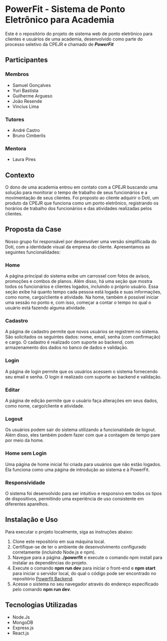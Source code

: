 # PowerFit - Sistema de Ponto Eletrônico para Academia

Este é o repositório do projeto de sistema web de ponto eletrônico para clientes e usuários de uma academia, desenvolvido como parte do processo seletivo da CPEJR e chamado de **_PowerFit_**

## Participantes

### Membros

- Samuel Gonçalves
- Yuri Bastista
- Guilherme Argueso
- João Resende
- Vincius Lima

### Tutores

- André Castro
- Bruno Cimberlis

### Mentora

- Laura Pires

## Contexto

O dono de uma academia entrou em contato com a CPEJR buscando uma solução para monitorar o tempo de trabalho de seus funcionários e a movimentação de seus clientes. Foi proposto ao cliente adquirir o Doti, um produto da CPEJR que funciona como um ponto eletrônico, registrando os horários de trabalho dos funcionários e das atividades realizadas pelos clientes.

## Proposta da Case

Nosso grupo foi responsável por desenvolver uma versão simplificada do Doti, com a identidade visual da empresa do cliente. Apresentamos as seguintes funcionalidades:

### Home

A página principal do sistema exibe um carrossel com fotos de avisos, promoções e combos de planos. Além disso, há uma seção que mostra todos os funcionários e clientes logados, incluindo o próprio usuário. Essa seção exibe há quanto tempo cada pessoa está logada e suas informações, como nome, cargo/cliente e atividade. Na home, também é possível iniciar uma sessão no ponto e, com isso, começar a contar o tempo no qual o usuário está fazendo alguma atividade.

### Cadastro

A página de cadastro permite que novos usuários se registrem no sistema. São solicitados os seguintes dados: nome, email, senha (com confirmação) e cargo. O cadastro é realizado com suporte ao backend, com armazenamento dos dados no banco de dados e validação.

### Login

A página de login permite que os usuários acessem o sistema fornecendo seu email e senha. O login é realizado com suporte ao backend e validação.

### Editar

A página de edição permite que o usuário faça alterações em seus dados, como nome, cargo/cliente e atividade.

### Logout

Os usuários podem sair do sistema utilizando a funcionalidade de logout. Além disso, eles também podem fazer com que a contagem de tempo pare por meio da home.

### Home sem Login

Uma página de home inicial foi criada para usuários que não estão logados. Ela funciona como uma página de introdução ao sistema e à PowerFit.

### Responsividade

O sistema foi desenvolvido para ser intuitivo e responsivo em todos os tipos de dispositivos, permitindo uma experiência de uso consistente em diferentes aparelhos.

## Instalação e Uso

Para executar o projeto localmente, siga as instruções abaixo:

1. Clone este repositório em sua máquina local.
2. Certifique-se de ter o ambiente de desenvolvimento configurado corretamente (incluindo Node.js e npm).
3. Navegue para a página **./powerfit** e execute o comando npm install para instalar as dependências do projeto.
4. Execute o comando **npm run dev** para iniciar o front-end e **npm start** para iniciar o servidor local, do qual o código pode ser encontrado no repositório [Powerfit Backend](https://github.com/SamuelFVG/powerfit-trainee-cpe-backend).
5. Acesse o sistema no seu navegador através do endereço especificado pelo comando **npm run dev**.

## Tecnologias Utilizadas

- Node.Js
- MongoDB
- Express.js
- React.js

